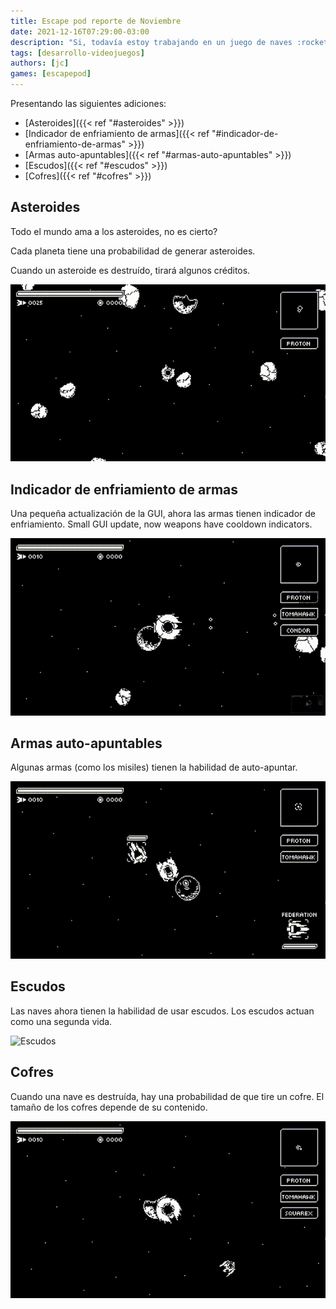 ```yaml
---
title: Escape pod reporte de Noviembre
date: 2021-12-16T07:29:00-03:00
description: "Si, todavía estoy trabajando en un juego de naves :rocket:"
tags: [desarrollo-videojuegos]
authors: [jc]
games: [escapepod]
---
```


Presentando las siguientes adiciones:

* [Asteroides]({{< ref "#asteroides" >}})
* [Indicador de enfriamiento de armas]({{< ref "#indicador-de-enfriamiento-de-armas" >}})
* [Armas auto-apuntables]({{< ref "#armas-auto-apuntables" >}})
* [Escudos]({{< ref "#escudos" >}})
* [Cofres]({{< ref "#cofres" >}})

## Asteroides

Todo el mundo ama a los asteroides, no es cierto?

Cada planeta tiene una probabilidad de generar asteroides.

Cuando un asteroide es destruído, tirará algunos créditos.

![Asteroides](asteroids.gif)

## Indicador de enfriamiento de armas

Una pequeña actualización de la GUI, ahora las armas tienen indicador de enfriamiento.
Small GUI update, now weapons have cooldown indicators.

![Indicador de enfriamiento de armas](cooldown_indicators.gif)

## Armas auto-apuntables

Algunas armas (como los misiles) tienen la habilidad de auto-apuntar.

![Armas auto-apuntables](auto_aim_weapons.gif)

## Escudos

Las naves ahora tienen la habilidad de usar escudos. Los escudos actuan como una segunda vida.

![Escudos](escudos.gif)

## Cofres

Cuando una nave es destruída, hay una probabilidad de que tire un cofre. El tamaño de los cofres depende de su contenido.

![Cofres](chests.gif)
